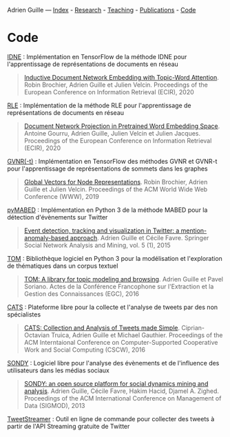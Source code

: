 Adrien Guille — [Index](index.html) - [Research](research.html) - [Teaching](teaching.html) - [Publications](publications.html) - [Code](code.html)

# Code

[IDNE](https://github.com/brochier/idne) : Implémentation en TensorFlow de la méthode IDNE pour l'apprentissage de représentations de documents en réseau

> [Inductive Document Network Embedding with Topic-Word Attention](https://arxiv.org/pdf/2001.03369.pdf). Robin Brochier, Adrien Guille et Julien Velcin. Proceedings of the European Conference on Information Retrieval (ECIR), 2020

[RLE](https://github.com/AntoineGourru/DNEmbedding) : Implémentation de la méthode RLE pour l'apprentissage de représentations de documents en réseau

> [Document Network Projection in Pretrained Word Embedding Space](https://arxiv.org/pdf/2001.05727.pdf). Antoine Gourru, Adrien Guille, Julien Velcin et Julien Jacques. Proceedings of the European Conference on Information Retrieval (ECIR), 2020

[GVNR(-t)](https://github.com/brochier/gvnr) : Implémentation en TensorFlow des méthodes GVNR et GVNR-t pour l'apprentissage de représentations de sommets dans les graphes

> [Global Vectors for Node Representations](https://arxiv.org/pdf/1902.11004.pdf). Robin Brochier, Adrien Guille et Julien Velcin. Proceedings of the ACM World Wide Web Conference (WWW), 2019

[pyMABED](https://github.com/AdrienGuille/pyMABED) : Implémentation en Python 3 de la méthode MABED pour la détection d'évènements sur Twitter

> [Event detection, tracking and visualization in Twitter: a mention-anomaly-based approach](http://arxiv.org/pdf/1505.05657.pdf). Adrien Guille et Cécile Favre. Springer Social Network Analysis and Mining, vol. 5 (1), 2015

[TOM](https://github.com/AdrienGuille/TOM) : Bibliothèque logiciel en Python 3 pour la modélisation et l'exploration de thématiques dans un corpus textuel

>[TOM: A library for topic modeling and browsing](http://mediamining.univ-lyon2.fr/people/guille/publications/egc2016_demo.pdf). Adrien Guille et Pavel Soriano. Actes de la Conférence Francophone sur l'Extraction et la Gestion des Connaissances (EGC), 2016

[CATS](https://github.com/CATS-Project) : Plateforme libre pour la collecte et l'analyse de tweets par des non spécialistes

> [CATS: Collection and Analysis of Tweets made Simple](http://mediamining.univ-lyon2.fr/people/guille/publications/cscw16.pdf). Ciprian-Octavian Truica, Adrien Guille et Michael Gauthier. Proceedings of the ACM Interntaional Conference on Computer-Supported Cooperative Work and Social Computing (CSCW), 2016

[SONDY](https://github.com/AdrienGuille/SONDY) : Logiciel libre pour l'analyse des évènements et de l'influence des utilisateurs dans les médias sociaux

> [SONDY: an open source platform for social dynamics mining and analysis](http://mediamining.univ-lyon2.fr/people/guille/publications/sigmod13.pdf). Adrien Guille, Cécile Favre, Hakim Hacid, Djamel A. Zighed. Proceedings of the ACM International Conference on Management of Data (SIGMOD), 2013

[TweetStreamer](https://github.com/AdrienGuille/TweetStreamer) : Outil en ligne de commande pour collecter des tweets à partir de l'API Streaming gratuite de Twitter